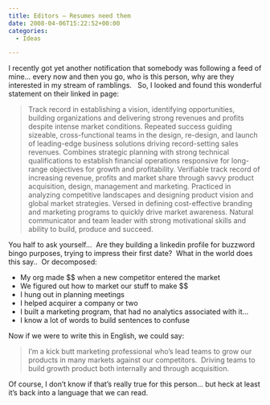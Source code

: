 ```yaml
---
title: Editors – Resumes need them
date: 2008-04-06T15:22:52+00:00
categories:
  - Ideas

---
```

I recently got yet another notification that somebody was following a feed of mine&#8230; every now and then you go, who is this person, why are they interested in my stream of ramblings.&nbsp;&nbsp; So, I looked and found this wonderful statement on their linked in page:

> Track record in establishing a vision, identifying opportunities, building organizations and delivering strong revenues and profits despite intense market conditions. Repeated success guiding sizeable, cross-functional teams in the design, re-design, and launch of leading-edge business solutions driving record-setting sales revenues. Combines strategic planning with strong technical qualifications to establish financial operations responsive for long-range objectives for growth and profitability. Verifiable track record of increasing revenue, profits and market share through savvy product acquisition, design, management and marketing. Practiced in analyzing competitive landscapes and designing product vision and global market strategies. Versed in defining cost-effective branding and marketing programs to quickly drive market awareness. Natural communicator and team leader with strong motivational skills and ability to build, produce and succeed.

You half to ask yourself&#8230;&nbsp; Are they building a linkedin profile for buzzword bingo purposes, trying to impress their first date?&nbsp; What in the world does this say..&nbsp; Or decomposed:

  * My org made $$ when a new competitor entered the market
  * We figured out how to market our stuff to make $$
  * I hung out in planning meetings
  * I helped acquirer a company or two
  * I built a marketing program, that had no analytics associated with it&#8230;
  * I know a lot of words to build sentences to confuse

Now if we were to write this in English, we could say:

> I&#8217;m a kick butt marketing professional who&#8217;s lead teams to grow our products in many markets against our competitors.&nbsp; Driving teams to build growth product both internally and through acquisition.

Of course, I don&#8217;t know if that&#8217;s really true for this person&#8230; but heck at least it&#8217;s back into a language that we can read.
